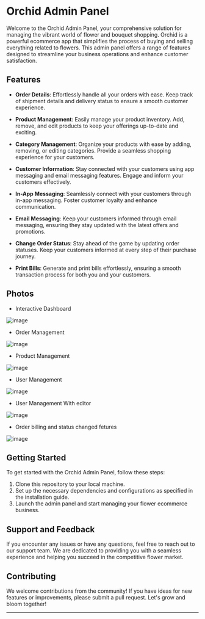 # Orchid Admin Panel

Welcome to the Orchid Admin Panel, your comprehensive solution for managing the vibrant world of flower and bouquet shopping. Orchid is a powerful ecommerce app that simplifies the process of buying and selling everything related to flowers. This admin panel offers a range of features designed to streamline your business operations and enhance customer satisfaction.

## Features

- **Order Details**: Effortlessly handle all your orders with ease. Keep track of shipment details and delivery status to ensure a smooth customer experience.

- **Product Management**: Easily manage your product inventory. Add, remove, and edit products to keep your offerings up-to-date and exciting.

- **Category Management**: Organize your products with ease by adding, removing, or editing categories. Provide a seamless shopping experience for your customers.

- **Customer Information**: Stay connected with your customers using app messaging and email messaging features. Engage and inform your customers effectively.

- **In-App Messaging**: Seamlessly connect with your customers through in-app messaging. Foster customer loyalty and enhance communication.

- **Email Messaging**: Keep your customers informed through email messaging, ensuring they stay updated with the latest offers and promotions.

- **Change Order Status**: Stay ahead of the game by updating order statuses. Keep your customers informed at every step of their purchase journey.

- **Print Bills**: Generate and print bills effortlessly, ensuring a smooth transaction process for both you and your customers.

## Photos

- Interactive Dashboard
  
![image](https://github.com/ManavTakoliya/Orchid_Ecommerce_Admin_Panel/assets/53990459/22777262-240e-4003-9b37-d3a4667c70c9)

- Order Management
  
![image](https://github.com/ManavTakoliya/Orchid_Ecommerce_Admin_Panel/assets/53990459/b042fd80-1fb8-401c-8bd6-43cf0a6ebefc)

- Product Management

![image](https://github.com/ManavTakoliya/Orchid_Ecommerce_Admin_Panel/assets/53990459/da8eed33-3419-4531-930f-d208928177da)

- User Management

![image](https://github.com/ManavTakoliya/Orchid_Ecommerce_Admin_Panel/assets/53990459/1e544aeb-834a-4e95-814a-a0c2c8bfec58)

- User Management With editor

![image](https://github.com/ManavTakoliya/Orchid_Ecommerce_Admin_Panel/assets/53990459/8d1ddd6a-8b82-4481-ba8a-a78790ab82bc)

- Order billing and status changed fetures

![image](https://github.com/ManavTakoliya/Orchid_Ecommerce_Admin_Panel/assets/53990459/24727cc5-7349-4a8b-bc11-f47dbab68d09)

## Getting Started

To get started with the Orchid Admin Panel, follow these steps:

1. Clone this repository to your local machine.
2. Set up the necessary dependencies and configurations as specified in the installation guide.
3. Launch the admin panel and start managing your flower ecommerce business.

## Support and Feedback

If you encounter any issues or have any questions, feel free to reach out to our support team. We are dedicated to providing you with a seamless experience and helping you succeed in the competitive flower market.

## Contributing

We welcome contributions from the community! If you have ideas for new features or improvements, please submit a pull request. Let's grow and bloom together!


---
